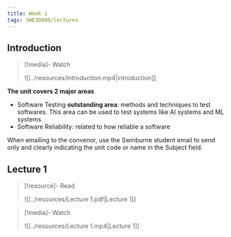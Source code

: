```yaml
---
title: Week 1
tags: SWE30009/lectures
---
```


## Introduction

>[!media]- Watch
>
>![[../resources/introduction.mp4|introduction]]

**The unit covers 2 major areas**
- Software Testing **outstanding area**: methods and techniques to test softwares. This area can be used to test systems like AI systems and ML systems
- Software Reliability: related to how reliable a software
  
When emailing to the convenor, use the Swinburne student email to send only and clearly indicating the unit code or name in the Subject field.

## Lecture 1

>[!resource]- Read
>
>![[../resources/Lecture 1.pdf|Lecture 1]]

>[!media]- Watch
>
>![[../resources/Lecture 1.mp4|Lecture 1]]